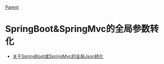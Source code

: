 [Parent](../README.md)

# SpringBoot&SpringMvc的全局参数转化

- [关于SpringBoot或SpringMvc的全局Json转化](spring-mvc-demo/关于SpringBoot或SpringMvc的全局Json转化.md)
